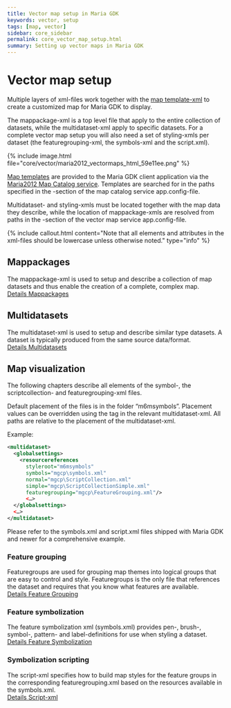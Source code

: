 ```yaml
---
title: Vector map setup in Maria GDK
keywords: vector, setup
tags: [map, vector]
sidebar: core_sidebar
permalink: core_vector_map_setup.html
summary: Setting up vector maps in Maria GDK 
---
```


# Vector map setup

Multiple layers of xml-files work together with the [map template-xml](./core_maps_templates.html) to create a customized map for Maria GDK to display. 

The mappackage-xml is a top level file that apply to the entire collection of datasets, while the multidataset-xml apply to specific datasets. For a complete vector map setup you will also need a set of styling-xmls per dataset (the featuregrouping-xml, the symbols-xml and the script.xml).

{% include image.html file="core/vector/maria2012_vectormaps_html_59e11ee.png" %}

[Map templates](./core_maps_templates.html) are provided to the Maria GDK client application via the [Maria2012 Map Catalog service](maria_gdk/programming/functionality/mapcatalog). 
Templates are searched for in the paths specified in the <templatesources>-section of the map catalog service app.config-file.

Multidataset- and styling-xmls must be located together with the map data they describe, while the location of mappackage-xmls are resolved from paths in the <datasources>-section of the vector map service app.config-file.

{% include callout.html content="Note that all elements and attributes in the xml-files should be lowercase unless otherwise noted." type="info" %}

## Mappackages

The mappackage-xml is used to setup and describe a collection of map datasets and thus enable the creation of a complete, complex map. <br/>
[Details Mappackages](./core_vector_mappackages.html)

## Multidatasets

The multidataset-xml is used to setup and describe similar type datasets. A dataset is typically produced from the same source data/format.<br/>
[Details Multidatasets](./core_vector_multidataset.html)

## Map visualization

The following chapters describe all elements of the symbol-, the scriptcollection- and featuregrouping-xml files.

Default placement of the files is in the folder “m6msymbols”. Placement values can be overridden using the <styleinfo> tag in the relevant multidataset-xml. All paths are relative to the placement of the multidataset-xml.

Example:

```xml
<multidataset>
  <globalsettings>
    <resourcereferences  
      styleroot="m6msymbols" 
      symbols="mgcp\symbols.xml"
      normal="mgcp\ScriptCollection.xml" 
      simple="mgcp\ScriptCollectionSimple.xml" 
      featuregrouping="mgcp\FeatureGrouping.xml"/>
      <…>
  </globalsettings>
  <…>
</multidataset>
```

Please refer to the symbols.xml and script.xml files shipped with Maria GDK and newer for a comprehensive example.

### Feature grouping

Featuregroups are used for grouping map themes into logical groups that are easy to control and style. Featuregroups is the only file that references the dataset and requires that you know what features are available. <br/>
[Details Feature Grouping](./core_vector_featuregroups.html)

### Feature symbolization

The feature symbolization xml (symbols.xml) provides pen-, brush-, symbol-, pattern- and label-definitions for use when styling a dataset. <br/>
[Details Feature Symbolization](./core_vector_symbolization.html)

### Symbolization scripting

The script-xml specifies how to build map styles for the feature groups in the corresponding featuregrouping.xml based on the resources available in the symbols.xml. <br/> 
[Details Script-xml](./core_vector_symbolization_script.html)

